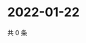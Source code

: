 # 2022-01-22

共 0 条

<!-- BEGIN WEIBO -->
<!-- 最后更新时间 Sat Jan 22 2022 09:52:55 GMT+0800 (China Standard Time) -->

<!-- END WEIBO -->
